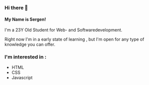 ### Hi there 👋  

#### My Name is Sergen!   

I'm a 23Y Old Student for Web- and Softwaredevelopment.  

Right now I'm in a early state of learning , but I'm open for any type of knowledge you can offer.  

### I'm interested in :  

* HTML
* CSS
* Javascript




<!--
**SergenF18/SergenF18** is a ✨ _special_ ✨ repository because its `README.md` (this file) appears on your GitHub profile.

Here are some ideas to get you started:

- 🔭 I’m currently working on ...
- 🌱 I’m currently learning ...
- 👯 I’m looking to collaborate on ...
- 🤔 I’m looking for help with ...
- 💬 Ask me about ...
- 📫 How to reach me: ...
- 😄 Pronouns: ...
- ⚡ Fun fact: ...
-->
